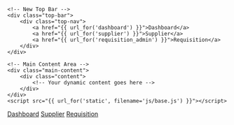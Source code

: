     <!-- New Top Bar -->
    <div class="top-bar">
        <div class="top-nav">
            <a href="{{ url_for('dashboard') }}">Dashboard</a>
            <a href="{{ url_for('supplier') }}">Supplier</a>
            <a href="{{ url_for('requisition_admin') }}">Requisition</a>
        </div>
    </div>

    <!-- Main Content Area -->
    <div class="main-content">
        <div class="content">
            <!-- Your dynamic content goes here -->
        </div>
    </div>
    <script src="{{ url_for('static', filename='js/base.js') }}"></script>

</body>
</html>


<!-- New Top Bar -->
<div class="top-bar">
    <div class="top-nav">
        <a href="{{ url_for('dashboard') }}">Dashboard</a>
        <a href="{{ url_for('supplier') }}">Supplier</a>
        <a href="{{ url_for('requisition_admin') }}">Requisition</a>
    </div>
</div>